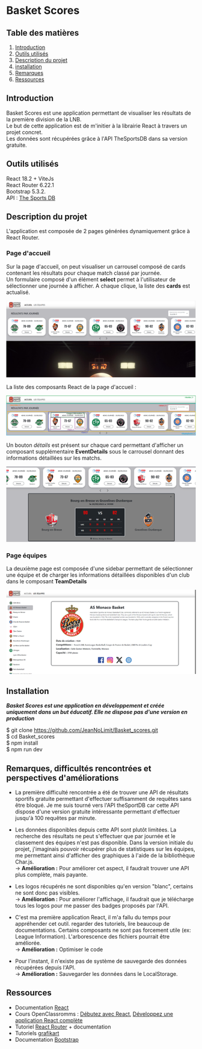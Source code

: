 # Basket Scores

## Table des matières 

1. [Introduction](#Introduction)
2. [Outils utilisés](#Outils)
3. [Description du projet](#Description)
5. [installation](#Installation)
6. [Remarques](#Remarques)
7. [Ressources](#Ressources)

## Introduction

Basket Scores est une application permettant de visualiser les résultats de la première division de la LNB.  
Le but de cette application est de m'initier à la librairie React à travers un projet concret.  
Les données sont récupérées grâce à l'API TheSportsDB dans sa version gratuite.  

## Outils utilisés 

React 18.2 + ViteJs  
React Router 6.22.1  
Bootstrap 5.3.2.  
API : [The Sports DB](https://www.thesportsdb.com/)  

## Description du projet

L'application est composée de 2 pages générées dynamiquement grâce à React Router.

### Page d'accueil

Sur la page d'accueil, on peut visualiser un carrousel composé de cards contenant les résultats pour chaque match classé par journée.  
Un formulaire composé d'un élément **select** permet à l'utilisateur de sélectionner une journée à afficher. A chaque clique, la liste des **cards** est actualisé.                  

![capture d'écran de l'application Basket Score, montrant le caroussel affichant les résultats des matchs par journée](/annexes/capture_ecran_accueil_carrousel.png)

La liste des composants React de la page d'accueil :


![Liste des composants React de la page d'accueil](/annexes/composants_react_accueil.jpg)

Un bouton *détails* est présent sur chaque card permettant d'afficher un composant supplémentaire **EventDetails** sous le carrousel donnant des informations détaillées sur les matchs.


![affichage du composant eventDetails](/annexes/affichage_composant_eventdetails.png)

### Page équipes

La deuxième page est composée d'une sidebar permettant de sélectionner une équipe et de charger les informations détaillées disponibles d'un club dans le composant **TeamDetails**  


![capture d'écran de l'application Basket Score, page équipes](/annexes/capture_ecran_page_equipes.png)  


## Installation

***Basket Scores est une application en développement et créée uniquement dans un but éducatif. Elle ne dispose pas d'une version en production***

$ git clone https://github.com/JeanNoLimit/Basket_scores.git  
$ cd Basket_scores  
$ npm install  
$ npm run dev  


## Remarques, difficultés rencontrées et perspectives d'améliorations

* La première difficulté rencontrée a été de trouver une API de résultats sportifs gratuite permettant d'effectuer suffisamment de requêtes sans être bloqué. Je me suis tourné vers l'API theSportDB car cette API dispose d'une version gratuite intéressante permettant d'effectuer jusqu'à 100 requêtes par minute.

* Les données disponibles depuis cette API sont plutôt limitées. La recherche des résultats ne peut s'effectuer que par journée et le classement des équipes n'est pas disponible. Dans la version initiale du projet, j'imaginais pouvoir récupérer plus de statistiques sur les équipes, me permettant ainsi d'afficher des graphiques à l'aide de la bibliothèque Char.js.  
-> **Amélioration :** Pour améliorer cet aspect, il faudrait trouver une API plus complète, mais payante. 

* Les logos récupérés ne sont disponibles qu'en version "blanc", certains ne sont donc pas visibles.  
-> **Amélioration :** Pour améliorer l'affichage, il faudrait que je télécharge tous les logos pour me passer des badges proposés par l'API.

* C'est ma première application React, il m'a fallu du temps pour appréhender cet outil. regarder des tutoriels, lire beaucoup de documentations. Certains composants ne sont pas forcement utile (ex: League Information). L'arborescence des fichiers pourrait être améliorée.  
-> **Amélioration :** Optimiser le code

* Pour l'instant, il n'existe pas de système de sauvegarde des données récupérées depuis l'API.  
-> **Amélioration :** Sauvegarder les données dans le LocalStorage. 

## Ressources 

* Documentation [React](https://react.dev/)  
* Cours OpenClassromms : [Débutez avec React](https://openclassrooms.com/fr/courses/7008001-debutez-avec-react), [Développez une application React complète](https://openclassrooms.com/fr/courses/7150606-creez-une-application-react-complete)  
* Tutoriel [React Router](https://reactrouter.com/en/main/start/tutorial) + documentation
* Tutoriels [grafikart](https://grafikart.fr/tutoriels/introduction-react-1312)
* Documentation [Bootstrap](https://getbootstrap.com/docs/5.3/getting-started/introduction/)
